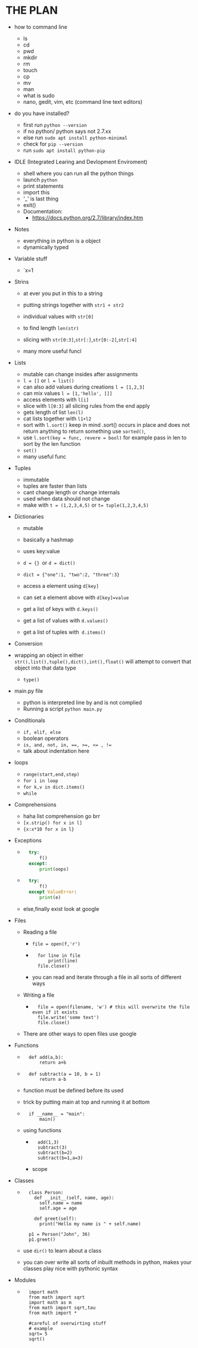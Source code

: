 # THE PLAN

- how to command line 
    - ls
    - cd 
    - pwd
    - mkdir
    - rm 
    - touch
    - cp 
    - mv 
    - man
    - what is sudo
    - nano, gedit, vim, etc (command line text editors)

- do you have installed? 
    - first run `python --version`
    - if no python/ python says not 2.7.xx
    - else run `sudo apt install python-minimal`
    - check for `pip --version`
    - run `sudo apt install python-pip`

- IDLE (Integrated Learing and Devlopment Enviroment)
    - shell where you can run all the python things 
    - launch `python`
    - print statements 
    - import this
    - '_' is last thing
    - exit()
    - Documentation:
      - https://docs.python.org/2.7/library/index.htm

- Notes
    - everything in python is a object 
    - dynamically typed

- Variable stuff
  
    - `x=1
    
- Strins

    - at ever you put in this to a string

    - putting strings together with `str1 + str2`
    - individual values with `str[0]`
    - to find length `len(str)` 
    - slicing with `str[0:3]`,`str[:]`,`str[0:-2]`,`str[:4]` 

    - many more useful funcl

- Lists
    - mutable can change insides after assignments
    - `l = []` or `l = list()`
    - can also add values during creations `l = [1,2,3]`
    - can mix values `l = [1,'hello', []]`
    - access elements with `l[i]`
    - slice with `l[0:3]` all slicing rules from the end apply
    - gets length of list `len(l)`
    - cat lists together with `l1+l2`
    - sort with `l.sort()` keep in mind .sort() occurs in place and does not return anything to return something use `sorted()`, 
    - use `l.sort(key = func, revere = bool)` for example pass in len to sort by the len function
    - `set()`
    - many useful func
    
- Tuples 

    - immutable
    - tuples are faster than lists 
    - cant change length or change internals 
    - used when data should not change 
    - make with `t = (1,2,3,4,5)` or `t= tuple(1,2,3,4,5)`

- Dictionaries

    - mutable
    - basically a hashmap 
      
    - uses key:value
    - `d = {} `or `d = dict()`
      
    - `dict = {"one":1, "two":2, "three":3} `
    - access a element using `d[key]`
      
    - can set a element above with `d[key]=value`
    - get a list of keys with `d.keys()`
    - get a list of values with `d.values()`
    - get a list of tuples with` d.items()`
- Conversion
- wrapping  an object in either `str(),list(),tuple(),dict(),int(),float()` will attempt to convert that object into that data type 
    - `type()`


- main.py file 
    - python is interpreted line by and is not complied 
    - Running a script `python main.py`

- Conditionals


    - `if, elif, else`
    - boolean operators
    - `is, and, not, in, ==, >=, <= , != `
    - talk about indentation here

- loops 


    - `range(start,end,step)` 
    - `for i in loop`
    - `for k,v in dict.items()`
    - `while`

- Comprehensions


    - haha list comprehension go brr
    - `[x.strip() for x in l]`
    - `{x:x*10 for x in l}`

- Exceptions


    - ```python
        try:
            f()
        except:
            print(oops)
        ```
    
    - ```python
        try:
            f()
        except ValueError:
            print(e)
        ```
    
    - else,finally exist look at google 

- Files


    - Reading a file 


        - `file = open(f,'r')` 
    
        - ```
            for line in file
            	print(line)
            file.close()
            ```
    
        - you can read and iterate through a file in all sorts of different ways
    
    - Writing a file


        - ```
            file = open(filename, 'w') # this will overwrite the file even if it exists
            file.write('some text')
            file.close()
            ```
    
    - There are other ways to open files use google

- Functions 


    - ```
        def add(a,b):
        	return a+b
        ```
    
    - ```
        def subtract(a = 10, b = 1)
        	return a-b
        ```
    
    - function must be defined before its used 
    
    - trick by putting main at top and running it at bottom
    
    - ```
        if __name__ = "main":
        	main()
        ```
    
    - using functions


        - ```
            add(1,3)
            subtract(3)
            subtract(b=2)
            subtract(b=1,a=3)
            ```
    
        - scope

- Classes


    - ```
        class Person:
          def __init__(self, name, age):
            self.name = name
            self.age = age
        
          def greet(self):
            print("Hello my name is " + self.name)
        
        p1 = Person("John", 36)
        p1.greet()
        ```
    
    - use `dir()` to learn about a class
    
    - you can over write all sorts of inbuilt methods in python, makes your classes play nice with pythonic syntax 

- Modules


    - ```
        import math
        from math import sqrt
        import math as m
        from math import sqrt,tau
        from math import *
        
        #careful of overwirting stuff 
        # example 
        sqrt= 5
        sqrt()
        ```